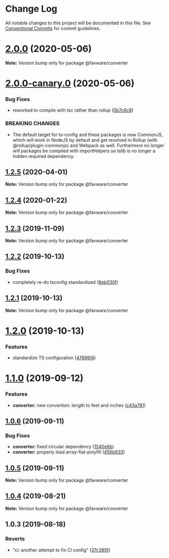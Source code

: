 # Change Log

All notable changes to this project will be documented in this file.
See [Conventional Commits](https://conventionalcommits.org) for commit guidelines.

# [2.0.0](https://github.com/favware/node-packages/compare/@favware/converter@2.0.0-canary.0...@favware/converter@2.0.0) (2020-05-06)

**Note:** Version bump only for package @favware/converter





# [2.0.0-canary.0](https://github.com/favware/node-packages/compare/@favware/converter@1.2.5...@favware/converter@2.0.0-canary.0) (2020-05-06)


### Bug Fixes

* reworked to compile with tsc rather than rollup ([0b7c6c8](https://github.com/favware/node-packages/commit/0b7c6c81fab75fd298eea8427bbee373d91306bb))


### BREAKING CHANGES

* The default target for ts-config and these packages is now CommonJS, which will
work in NodeJS by default and get resolved in Rollup (with @rollup/plugin-commonjs) and Webpack as
well. Furthermore no longer will packages be compiled with importHelpers so tslib is no longer a
hidden required dependency.





## [1.2.5](https://github.com/favware/node-packages/compare/@favware/converter@1.2.4...@favware/converter@1.2.5) (2020-04-01)

**Note:** Version bump only for package @favware/converter

## [1.2.4](https://github.com/favware/node-packages/compare/@favware/converter@1.2.3...@favware/converter@1.2.4) (2020-01-22)

**Note:** Version bump only for package @favware/converter

## [1.2.3](https://github.com/favware/node-packages/compare/@favware/converter@1.2.2...@favware/converter@1.2.3) (2019-11-09)

**Note:** Version bump only for package @favware/converter

## [1.2.2](https://github.com/favware/node-packages/compare/@favware/converter@1.2.1...@favware/converter@1.2.2) (2019-10-13)

### Bug Fixes

- completely re-do tsconfig standardized ([9eb030f](https://github.com/favware/node-packages/commit/9eb030fdf1deb75d5ae8b273d0e9c359bcb985a1))

## [1.2.1](https://github.com/favware/node-packages/compare/@favware/converter@1.2.0...@favware/converter@1.2.1) (2019-10-13)

**Note:** Version bump only for package @favware/converter

# [1.2.0](https://github.com/favware/node-packages/compare/@favware/converter@1.1.0...@favware/converter@1.2.0) (2019-10-13)

### Features

- standardize TS configuration ([47696f4](https://github.com/favware/node-packages/commit/47696f4e1dd2632b305ff9789cdd6c473fa709ca))

# [1.1.0](https://github.com/favware/node-packages/compare/@favware/converter@1.0.6...@favware/converter@1.1.0) (2019-09-12)

### Features

- **converter:** new convertion: length to feet and inches ([c43a781](https://github.com/favware/node-packages/commit/c43a781))

## [1.0.6](https://github.com/favware/node-packages/compare/@favware/converter@1.0.5...@favware/converter@1.0.6) (2019-09-11)

### Bug Fixes

- **converter:** fixed circular dependency ([1540e6b](https://github.com/favware/node-packages/commit/1540e6b))
- **converter:** properly load array-flat-polyfill ([456b633](https://github.com/favware/node-packages/commit/456b633))

## [1.0.5](https://github.com/favware/node-packages/compare/@favware/converter@1.0.4...@favware/converter@1.0.5) (2019-09-11)

**Note:** Version bump only for package @favware/converter

## [1.0.4](https://github.com/favware/node-packages/compare/@favware/converter@1.0.3...@favware/converter@1.0.4) (2019-08-21)

**Note:** Version bump only for package @favware/converter

## 1.0.3 (2019-08-18)

### Reverts

- "ci: another attempt to fix CI config" ([37c385f](https://github.com/favware/node-packages/commit/37c385f))
